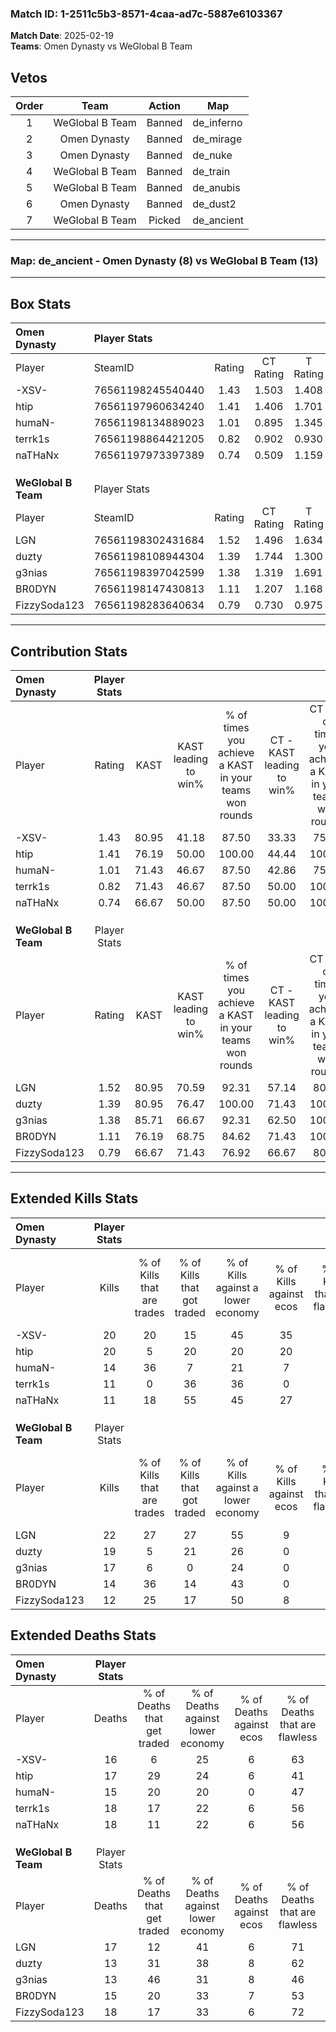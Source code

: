 ### Match ID: 1-2511c5b3-8571-4caa-ad7c-5887e6103367  
**Match Date**: 2025-02-19  
**Teams**: Omen Dynasty vs WeGlobal B Team  

## Vetos  

| Order | Team | Action | Map |
| :---: | :--: | :----: | --- |
| 1 | WeGlobal B Team | Banned | de_inferno |
| 2 | Omen Dynasty | Banned | de_mirage |
| 3 | Omen Dynasty | Banned | de_nuke |
| 4 | WeGlobal B Team | Banned | de_train |
| 5 | WeGlobal B Team | Banned | de_anubis |
| 6 | Omen Dynasty | Banned | de_dust2 |
| 7 | WeGlobal B Team | Picked | de_ancient |

---  

### **Map**: de_ancient - Omen Dynasty (8) vs WeGlobal B Team (13)  
---  

## Box Stats  

| **Omen Dynasty**    | Player Stats      |        |           |          |       |       |       |         |        |      |     |
| :- | :- | :-: | :-: | :-: | :-: | :-: | :-: | :-: | :-: | :-: | :-: |
| Player              | SteamID           | Rating | CT Rating | T Rating | KAST  |  ADR  | Kills | Assists | Deaths | K/D  | HS% |
| -XSV-               | 76561198245540440 |  1.43  |   1.503   |  1.408   | 80.95 | 104.3 |  20   |    6    |   16   | 1.25 | 50  |
| htip                | 76561197960634240 |  1.41  |   1.406   |  1.701   | 76.19 | 112.0 |  20   |    8    |   17   | 1.18 | 50  |
| humaN-              | 76561198134889023 |  1.01  |   0.895   |  1.345   | 71.43 | 68.4  |  14   |    3    |   15   | 0.93 | 21  |
| terrk1s             | 76561198864421205 |  0.82  |   0.902   |  0.930   | 71.43 | 68.6  |  11   |    5    |   18   | 0.61 | 81  |
| naTHaNx             | 76561197973397389 |  0.74  |   0.509   |  1.159   | 66.67 | 49.8  |  11   |    7    |   18   | 0.61 | 36  |
|                     |                   |        |           |          |       |       |       |         |        |      |     |
|                     |                   |        |           |          |       |       |       |         |        |      |     |
|                     |                   |        |           |          |       |       |       |         |        |      |     |
| **WeGlobal B Team** | Player Stats      |        |           |          |       |       |       |         |        |      |     |
| Player              | SteamID           | Rating | CT Rating | T Rating | KAST  |  ADR  | Kills | Assists | Deaths | K/D  | HS% |
| LGN                 | 76561198302431684 |  1.52  |   1.496   |  1.634   | 80.95 | 114.5 |  22   |    6    |   17   | 1.29 | 54  |
| duzty               | 76561198108944304 |  1.39  |   1.744   |  1.300   | 80.95 | 84.4  |  19   |    3    |   13   | 1.46 | 47  |
| g3nias              | 76561198397042599 |  1.38  |   1.319   |  1.691   | 85.71 | 90.4  |  17   |    7    |   13   | 1.31 | 52  |
| BR0DYN              | 76561198147430813 |  1.11  |   1.207   |  1.168   | 76.19 | 77.1  |  14   |   10    |   15   | 0.93 | 28  |
| FizzySoda123        | 76561198283640634 |  0.79  |   0.730   |  0.975   | 66.67 | 56.2  |  12   |    6    |   18   | 0.67 | 25  |
---  

## Contribution Stats  

| **Omen Dynasty**    | Player Stats |       |                      |                                                        |                           |                                                             |                          |                                                            |
| :- | :-: | :-: | :-: | :-: | :-: | :-: | :-: | :-: |
| Player              |    Rating    | KAST  | KAST leading to win% | % of times you achieve a KAST in your teams won rounds | CT - KAST leading to win% | CT - % of times you achieve a KAST in your teams won rounds | T - KAST leading to win% | T - % of times you achieve a KAST in your teams won rounds |
| -XSV-               |     1.43     | 80.95 |        41.18         |                         87.50                          |           33.33           |                            75.00                            |          50.00           |                           100.00                           |
| htip                |     1.41     | 76.19 |        50.00         |                         100.00                         |           44.44           |                           100.00                            |          57.14           |                           100.00                           |
| humaN-              |     1.01     | 71.43 |        46.67         |                         87.50                          |           42.86           |                            75.00                            |          50.00           |                           100.00                           |
| terrk1s             |     0.82     | 71.43 |        46.67         |                         87.50                          |           50.00           |                           100.00                            |          42.86           |                           75.00                            |
| naTHaNx             |     0.74     | 66.67 |        50.00         |                         87.50                          |           50.00           |                           100.00                            |          50.00           |                           75.00                            |
|                     |              |       |                      |                                                        |                           |                                                             |                          |                                                            |
|                     |              |       |                      |                                                        |                           |                                                             |                          |                                                            |
|                     |              |       |                      |                                                        |                           |                                                             |                          |                                                            |
| **WeGlobal B Team** | Player Stats |       |                      |                                                        |                           |                                                             |                          |                                                            |
| Player              |    Rating    | KAST  | KAST leading to win% | % of times you achieve a KAST in your teams won rounds | CT - KAST leading to win% | CT - % of times you achieve a KAST in your teams won rounds | T - KAST leading to win% | T - % of times you achieve a KAST in your teams won rounds |
| LGN                 |     1.52     | 80.95 |        70.59         |                         92.31                          |           57.14           |                            80.00                            |          80.00           |                           100.00                           |
| duzty               |     1.39     | 80.95 |        76.47         |                         100.00                         |           71.43           |                           100.00                            |          80.00           |                           100.00                           |
| g3nias              |     1.38     | 85.71 |        66.67         |                         92.31                          |           62.50           |                           100.00                            |          70.00           |                           87.50                            |
| BR0DYN              |     1.11     | 76.19 |        68.75         |                         84.62                          |           71.43           |                           100.00                            |          66.67           |                           75.00                            |
| FizzySoda123        |     0.79     | 66.67 |        71.43         |                         76.92                          |           66.67           |                            80.00                            |          75.00           |                           75.00                            |
---  

## Extended Kills Stats  

| **Omen Dynasty**    | Player Stats |                            |                            |                                    |                         |                              |                                 |                                       |                    |           |
| :- | :-: | :-: | :-: | :-: | :-: | :-: | :-: | :-: | :-: | :-: |
| Player              |    Kills     | % of Kills that are trades | % of Kills that got traded | % of Kills against a lower economy | % of Kills against ecos | % of Kills that are flawless | % of Kills that are close duels | % of Kills that are assisted by flash | Pistol Round Kills | AWP Kills |
| -XSV-               |      20      |             20             |             15             |                 45                 |           35            |              60              |               20                |                   5                   |         0          |     0     |
| htip                |      20      |             5              |             20             |                 20                 |           20            |              70              |                5                |                   0                   |         3          |     0     |
| humaN-              |      14      |             36             |             7              |                 21                 |            7            |              43              |                0                |                   7                   |         6          |     0     |
| terrk1s             |      11      |             0              |             36             |                 36                 |            0            |              55              |                9                |                   0                   |         1          |     0     |
| naTHaNx             |      11      |             18             |             55             |                 45                 |           27            |              82              |                9                |                   0                   |         0          |     1     |
|                     |              |                            |                            |                                    |                         |                              |                                 |                                       |                    |           |
|                     |              |                            |                            |                                    |                         |                              |                                 |                                       |                    |           |
|                     |              |                            |                            |                                    |                         |                              |                                 |                                       |                    |           |
| **WeGlobal B Team** | Player Stats |                            |                            |                                    |                         |                              |                                 |                                       |                    |           |
| Player              |    Kills     | % of Kills that are trades | % of Kills that got traded | % of Kills against a lower economy | % of Kills against ecos | % of Kills that are flawless | % of Kills that are close duels | % of Kills that are assisted by flash | Pistol Round Kills | AWP Kills |
| LGN                 |      22      |             27             |             27             |                 55                 |            9            |              64              |                9                |                   0                   |         2          |     0     |
| duzty               |      19      |             5              |             21             |                 26                 |            0            |              53              |                5                |                   0                   |         2          |     0     |
| g3nias              |      17      |             6              |             0              |                 24                 |            0            |              41              |                0                |                  12                   |         2          |     0     |
| BR0DYN              |      14      |             36             |             14             |                 43                 |            0            |              50              |                7                |                   0                   |         1          |     0     |
| FizzySoda123        |      12      |             25             |             17             |                 50                 |            8            |              50              |                0                |                  17                   |         0          |     2     |
## Extended Deaths Stats  

| **Omen Dynasty**    | Player Stats |                             |                                   |                          |                               |                            |                           |               |
| :- | :-: | :-: | :-: | :-: | :-: | :-: | :-: | :-: |
| Player              |    Deaths    | % of Deaths that get traded | % of Deaths against lower economy | % of Deaths against ecos | % of Deaths that are flawless | % of Deaths that are close | % of Deaths while blinded | Deaths to AWP |
| -XSV-               |      16      |              6              |                25                 |            6             |              63               |             0              |             0             |       0       |
| htip                |      17      |             29              |                24                 |            6             |              41               |             18             |             0             |       0       |
| humaN-              |      15      |             20              |                20                 |            0             |              47               |             7              |            13             |       0       |
| terrk1s             |      18      |             17              |                22                 |            6             |              56               |             0              |            11             |       2       |
| naTHaNx             |      18      |             11              |                22                 |            6             |              56               |             0              |             0             |       0       |
|                     |              |                             |                                   |                          |                               |                            |                           |               |
|                     |              |                             |                                   |                          |                               |                            |                           |               |
|                     |              |                             |                                   |                          |                               |                            |                           |               |
| **WeGlobal B Team** | Player Stats |                             |                                   |                          |                               |                            |                           |               |
| Player              |    Deaths    | % of Deaths that get traded | % of Deaths against lower economy | % of Deaths against ecos | % of Deaths that are flawless | % of Deaths that are close | % of Deaths while blinded | Deaths to AWP |
| LGN                 |      17      |             12              |                41                 |            6             |              71               |             6              |             0             |       0       |
| duzty               |      13      |             31              |                38                 |            8             |              62               |             15             |             8             |       0       |
| g3nias              |      13      |             46              |                31                 |            8             |              46               |             0              |             0             |       0       |
| BR0DYN              |      15      |             20              |                33                 |            7             |              53               |             13             |             0             |       1       |
| FizzySoda123        |      18      |             17              |                33                 |            6             |              72               |             11             |             6             |       0       |
